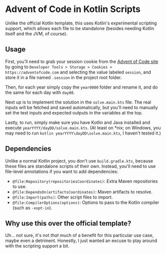# Advent of Code in Kotlin Scripts
Unlike the official Kotlin template, this uses Kotlin's experimental scripting support, which allows each file to be standalone (besides needing Kotlin itself and the JVM, of course).

## Usage
First, you'll need to grab your session cookie from the [Advent of Code site](https://adventofcode.com/) by going to `Developer Tools > Storage > Cookies > https://adventofcode.com` and selecting the value labeled `session`, and store it in a file named `.session` in the project root folder.

Then, for each year simply copy the `year0000` folder and rename it, and do the same for each day with `day00`.

Next up is to implement the solution in the `solve.main.kts` file. The real inputs will be fetched and saved automatically, but you'll need to manually set the test inputs and expected outputs in the variables at the top.

Lastly, to run, simply make sure you have Kotlin and Java installed and execute `yearYYYY/dayDD/solve.main.kts`. (At least on *nix; on Windows, you may need to run `kotlin yearYYYY\dayDD\solve.main.kts`, I haven't tested it.)

## Dependencies
Unlike a normal Kotlin project, you don't use `build.gradle.kts`, because these files are standalone scripts of their own. Instead, you'll need to use file-level annotations if you want to add dependencies:
- `@file:Repository(repositoriesCoordinates)`: Extra Maven repositories to use.
- `@file:DependsOn(artifactsCoordinates)`: Maven artifacts to resolve.
- `@file:Import(paths)`: Other script files to import.
- `@file:CompilerOptions(options)`: Options to pass to the Kotlin compiler (such as `-xopt-in`).

## Why use this over the official template?
Uh... not sure, it's not *that* much of a benefit for this particular use case, maybe even a detriment. Honestly, I just wanted an excuse to play around with the scripting support a bit.
